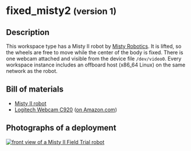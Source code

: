 fixed_misty2 <small>(version 1)</small>
============

Description
-----------

This workspace type has a Misty II robot by [Misty Robotics](
https://www.mistyrobotics.com/). It is lifted, so the wheels are free to move
while the center of the body is fixed.  There is one webcam attached and visible
from the device file `/dev/video0`.  Every workspace instance includes an
offboard host (x86_64 Linux) on the same network as the robot.


Bill of materials
-----------------

* [Misty II robot](https://docs.mistyrobotics.com/misty-ii/robot/get-started/)
* [Logitech Webcam C920](https://www.logitech.com/en-us/product/hd-pro-webcam-c920) ([on Amazon.com](https://www.amazon.com/gp/product/B006JH8T3S/))


Photographs of a deployment
---------------------------

<a title="enlarge" href="figures/fixed_misty2fieldtrial_frontview.jpg">![front view of a Misty II Field Trial robot](figures/480px-fixed_misty2fieldtrial_frontview.jpg)</a>
